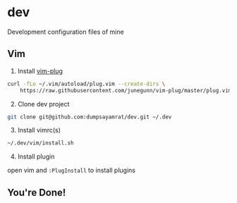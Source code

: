 # dev
Development configuration files of mine

## Vim

1. Install [vim-plug](https://github.com/junegunn/vim-plug)
```sh
curl -fLo ~/.vim/autoload/plug.vim --create-dirs \
    https://raw.githubusercontent.com/junegunn/vim-plug/master/plug.vim
```

2. Clone dev project
```sh
git clone git@github.com:dumpsayamrat/dev.git ~/.dev
```

3. Install vimrc(s)
```sh
~/.dev/vim/install.sh
```

4. Install plugin

open vim and `:PlugInstall` to install plugins

You're Done!
----------------------------------------------------------------
